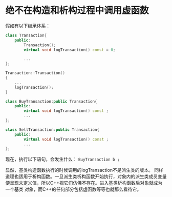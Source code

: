 绝不在构造和析构过程中调用虚函数
==

假如有以下继承体系：

```C++
class Transaction{
	public:
		Transaction();
		virtual void logTransaction() const = 0;

		...
};

Transaction::Transaction()
{
	...
	logTransaction();
}

class BuyTransaction:public Transaction{
	public:
		virtual void logTransaction() const ;
		...
};

class SellTransaction:public Transaction{
	public:
		virtual void logTransaction() const ;
		...
};
```

现在，执行以下语句，会发生什么：
`BuyTransaction b ;`

显然，基类构造函数执行的时候调用的logTransaction不是派生类的版本。
同样道理也适用于析构函数。一旦派生类析构函数开始执行，对象内的派生类成员变量
便呈现未定义值，所以C++视它们仿佛不存在。进入基类析构函数后对象就成为一个基类
对象，而C++的任何部分包括虚函数等等也就那么看待它。


